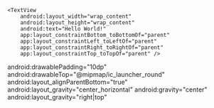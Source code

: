     <TextView
        android:layout_width="wrap_content"
        android:layout_height="wrap_content"
        android:text="Hello World!"
        app:layout_constraintBottom_toBottomOf="parent"
        app:layout_constraintLeft_toLeftOf="parent"
        app:layout_constraintRight_toRightOf="parent"
        app:layout_constraintTop_toTopOf="parent" />
android:drawablePadding="10dp"
           android:drawableTop="@mipmap/ic_launcher_round"
                   android:layout_alignParentBottom="true"
                      android:layout_gravity="center_horizontal"
                                   android:gravity="center"
                                               android:layout_gravity="right|top"